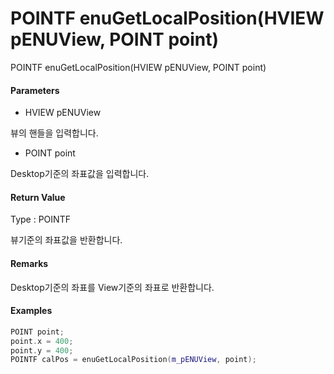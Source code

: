 # POINTF enuGetLocalPosition\(HVIEW pENUView, POINT point\)

POINTF enuGetLocalPosition\(HVIEW pENUView, POINT point\)

#### Parameters

* HVIEW pENUView

뷰의 핸들을 입력합니다.

* POINT point

Desktop기준의 좌표값을 입력합니다.

#### Return Value

Type : POINTF

뷰기준의 좌표값을 반환합니다.

#### Remarks

Desktop기준의 좌표를 View기준의 좌표로 반환합니다.

#### Examples

```cpp
POINT point;
point.x = 400;
point.y = 400;
POINTF calPos = enuGetLocalPosition(m_pENUView, point);
```



